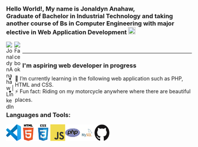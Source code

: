 ### Hello World!, My name is Jonaldyn Anahaw, <br> Graduate of Bachelor in Industrial Technology and taking another course of Bs in Computer Engineering with major elective in Web Application Development <img width="20" height="20" src="https://github.com/TheDudeThatCode/TheDudeThatCode/blob/master/Assets/Earth.gif">

[<img align="left" alt="JonaldynAnahaw | LinkedIn" width="22px" src="https://cdn.jsdelivr.net/npm/simple-icons@v3/icons/linkedin.svg" />][linkedin]<a target="_blank" href="https://www.linkedin.com/in/jonaldyn-anahaw-528a91126/">
</a>
<a target="_blank" href="https://fb.com/jonaldyn.anahaw"><img align="left" alt="Facebook" width="22px" src="https://cdn.jsdelivr.net/npm/simple-icons@v3/icons/facebook.svg" />
</a>

<br />

---- 
### I'm aspiring web developer in progress 
- 🌱 I’m currently learning in the following web application such as PHP, HTML and CSS. 
- ⚡ Fun fact: Riding on my motorcycle anywhere where there are beautiful places.

### Languages and Tools:

<img src="https://raw.githubusercontent.com/github/explore/80688e429a7d4ef2fca1e82350fe8e3517d3494d/topics/visual-studio-code/visual-studio-code.png" width="40" height="45"><img src="https://raw.githubusercontent.com/github/explore/80688e429a7d4ef2fca1e82350fe8e3517d3494d/topics/html/html.png" width="40" height="45"><img src="https://raw.githubusercontent.com/github/explore/80688e429a7d4ef2fca1e82350fe8e3517d3494d/topics/css/css.png" width="40" height="45"><img  src="https://raw.githubusercontent.com/github/explore/80688e429a7d4ef2fca1e82350fe8e3517d3494d/topics/javascript/javascript.png" width="40" height="45"><img src="https://raw.githubusercontent.com/github/explore/ccc16358ac4530c6a69b1b80c7223cd2744dea83/topics/php/php.png" width="40" height="45"><img src="https://raw.githubusercontent.com/github/explore/80688e429a7d4ef2fca1e82350fe8e3517d3494d/topics/mysql/mysql.png" width="40" height="45"><img src="https://raw.githubusercontent.com/github/explore/78df643247d429f6cc873026c0622819ad797942/topics/github/github.png" width="40" height="45">



[linkedin]: https://www.linkedin.com/in/jonaldyn-anahaw/
